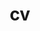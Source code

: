 ---
layout: cv
permalink: /cv/
title: "cv"
nav: true
nav_order: 2
redirect_to: "/assets/pdf/CV_SangbeomPark.pdf"
---